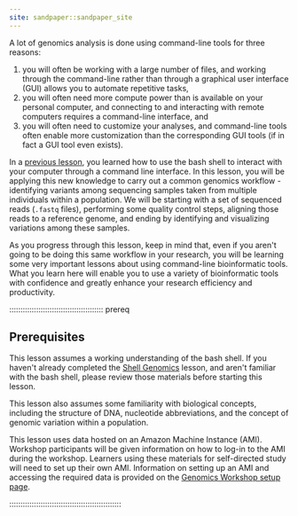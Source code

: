 ```yaml
---
site: sandpaper::sandpaper_site
---
```


A lot of genomics analysis is done using command-line tools for three reasons:

1) you will often be working with a large number of files, and working through the command-line rather than
  through a graphical user interface (GUI) allows you to automate repetitive tasks,
2) you will often need more compute power than is available on your personal computer, and
  connecting to and interacting with remote computers requires a command-line interface, and
3) you will often need to customize your analyses, and command-line tools often enable more
  customization than the corresponding GUI tools (if in fact a GUI tool even exists).

In a [previous lesson](https://www.datacarpentry.org/shell-genomics/), you learned how to use the bash shell to interact with your computer through a command line interface. In this
lesson, you will be applying this new knowledge to carry out a common genomics workflow - identifying variants among sequencing samples
taken from multiple individuals within a population. We will be starting with a set of sequenced reads (`.fastq` files), performing
some quality control steps, aligning those reads to a reference genome, and ending by identifying and visualizing variations among these
samples.

As you progress through this lesson, keep in mind that, even if you aren't going to be doing this same workflow in your research,
you will be learning some very important lessons about using command-line bioinformatic tools. What you learn here will enable you to
use a variety of bioinformatic tools with confidence and greatly enhance your research efficiency and productivity.

::::::::::::::::::::::::::::::::::::::::::  prereq

## Prerequisites

This lesson assumes a working understanding of the bash shell. If you haven't already completed the [Shell Genomics](https://www.datacarpentry.org/shell-genomics/) lesson, and aren't familiar with the bash shell, please review those materials
before starting this lesson.

This lesson also assumes some familiarity with biological concepts, including the structure of DNA, nucleotide abbreviations, and the
concept of genomic variation within a population.

This lesson uses data hosted on an Amazon Machine Instance (AMI). Workshop participants will be given information on how
to log-in to the AMI during the workshop. Learners using these materials for self-directed study will need to set up their own
AMI. Information on setting up an AMI and accessing the required data is provided on the [Genomics Workshop setup page](https://www.datacarpentry.org/genomics-workshop/setup.html).


::::::::::::::::::::::::::::::::::::::::::::::::::


